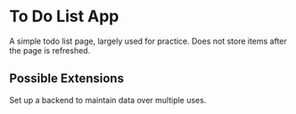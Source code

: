 # To Do List App

A simple todo list page, largely used for practice. Does not store items after the page is refreshed.

## Possible Extensions

Set up a backend to maintain data over multiple uses.